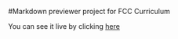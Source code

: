 #Markdown previewer project for FCC Curriculum

You can see it live by clicking [here](https://jayasreejampana.github.io/MarkdownPreviewerProject/)
